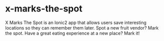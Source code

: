 
# x-marks-the-spot
X Marks The Spot is an Ionic2 app that allows users save interesting locations so they can remember them later. Spot a new fruit vendor? Mark the spot. Have a great eating experience at a new place? Mark it!
